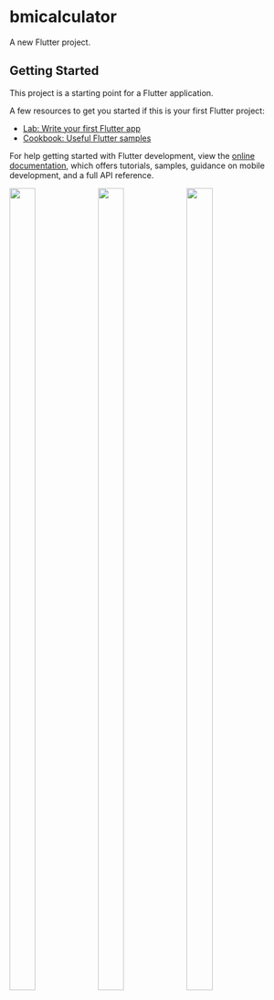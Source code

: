 # bmicalculator

A new Flutter project.

## Getting Started

This project is a starting point for a Flutter application.

A few resources to get you started if this is your first Flutter project:

- [Lab: Write your first Flutter app](https://docs.flutter.dev/get-started/codelab)
- [Cookbook: Useful Flutter samples](https://docs.flutter.dev/cookbook)

For help getting started with Flutter development, view the
[online documentation](https://docs.flutter.dev/), which offers tutorials,
samples, guidance on mobile development, and a full API reference.
<p>
  <img src="https://github.com/krish0i/bmicalculator/assets/162409974/d1cfe1a4-408a-414c-9e81-e0199ce0579e" height='60%' width='30%'>
  <img src="https://github.com/krish0i/bmicalculator/assets/162409974/023f0045-97d0-4dde-8279-8419d0d2ab6c" height='60%' width='30%'>
  <img src="https://github.com/krish0i/bmicalculator/assets/162409974/87d00441-cc00-475c-a0e7-6c042478664c" height='60%' width='30%'>
</p>
